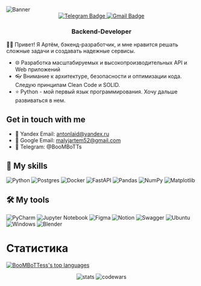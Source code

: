 <img src="help.png" alt="Banner"/>

<div id="badges" align="center">
  <a href="https://t.me/BooMBoTTs">
    <img src="https://img.shields.io/badge/Telegram-2CA5E0?style=for-the-badge&logo=telegram&logoColor=white" alt="Telegram Badge"/>
  </a>
  <a href="mailto:malyjartem52@gmail.com">
    <img src="https://img.shields.io/badge/Gmail-D14836?style=for-the-badge&logo=gmail&logoColor=white" alt="Gmail Badge"/>
  </a>
</div>
<h3 align="center">Backend-Developer</h3>

👨‍💻 Привет! Я Артём, бэкенд-разработчик, и мне нравится решать сложные задачи и создавать надежные сервисы.

- 🌐 Разработка масштабируемых и высокопроизводительных API и Web приложений
- :eyeglasses: Внимание к архитектуре, безопасности и оптимизации кода. Следую принципам Clean Code и SOLID.
- ⭐ Python - мой первый язык программирования. Хочу дальше развиваться в нем.



## Get in touch with me

- 📧 Yandex Email: antonlaid@yandex.ru
- 📧 Google Email: malyjartem52@gmail.com
- 📱 Telegram: @BooMBoTTs

## :muscle: My skills

![Python](https://img.shields.io/badge/python-3670A0?style=for-the-badge&logo=python&logoColor=ffdd54)
![Postgres](https://img.shields.io/badge/postgres-%23316192.svg?style=for-the-badge&logo=postgresql&logoColor=white)
![Docker](https://img.shields.io/badge/docker-%230db7ed.svg?style=for-the-badge&logo=docker&logoColor=white)
![FastAPI](https://img.shields.io/badge/FastAPI-005571?style=for-the-badge&logo=fastapi)
![Pandas](https://img.shields.io/badge/pandas-%23150458.svg?style=for-the-badge&logo=pandas&logoColor=white)
![NumPy](https://img.shields.io/badge/numpy-%23013243.svg?style=for-the-badge&logo=numpy&logoColor=white)
![Matplotlib](https://img.shields.io/badge/Matplotlib-%23ffffff.svg?style=for-the-badge&logo=Matplotlib&logoColor=black)



## 🛠️ My tools

![PyCharm](https://img.shields.io/badge/pycharm-143?style=for-the-badge&logo=pycharm&logoColor=black&color=black&labelColor=green)
![Jupyter Notebook](https://img.shields.io/badge/jupyter-%23FA0F00.svg?style=for-the-badge&logo=jupyter&logoColor=white)
![Figma](https://img.shields.io/badge/figma-%23F24E1E.svg?style=for-the-badge&logo=figma&logoColor=white)
![Notion](https://img.shields.io/badge/Notion-%23000000.svg?style=for-the-badge&logo=notion&logoColor=white)
![Swagger](https://img.shields.io/badge/-Swagger-%23Clojure?style=for-the-badge&logo=swagger&logoColor=white)
![Ubuntu](https://img.shields.io/badge/Ubuntu-E95420?style=for-the-badge&logo=ubuntu&logoColor=white)
![Windows](https://img.shields.io/badge/Windows-0078D6?style=for-the-badge&logo=windows&logoColor=white)
![Blender](https://img.shields.io/badge/blender-%23F5792A.svg?style=for-the-badge&logo=blender&logoColor=white)

# Статистика

[![BooMBoTTess's top languages](https://github-readme-stats.vercel.app/api/top-langs/?username=BooMBoTTess&theme=blue-green)](https://github.com/BooMBoTTess/github-readme-stats)
<div id="stats" align="center">
 <img src="https://komarev.com/ghpvc/?username=BooMBoTTess" alt="stats" />
 <img src="https://www.codewars.com/users/BoomBoTT/badges/micro" alt="codewars" />
</div>




